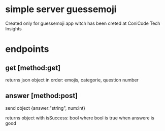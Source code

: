 # simple server guessemoji

Created only for guessemoji app witch has been creted at ConiCode Tech Insights

# endpoints

## get [method:get]
 
 returns json object in order: emojis, categorie, question number

## answer [method:post]
 
 send object {answer:"string", num:int}
 
 returns object with isSuccess: bool where bool is true when answere is good
